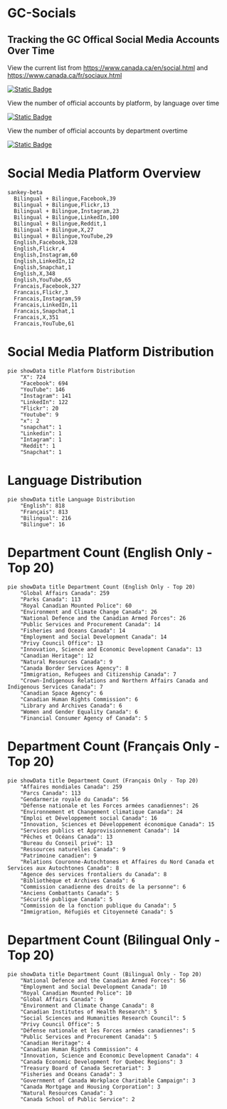 # GC-Socials
## Tracking the GC Offical Social Media Accounts Over Time

View the current list from https://www.canada.ca/en/social.html and https://www.canada.ca/fr/sociaux.html

[![Static Badge](https://img.shields.io/badge/Open%20in%20Flatdata%20Viewer-FF00E8?style=for-the-badge&logo=github&logoColor=black)](https://flatgithub.com/PatLittle/GC-Socials?filename=sm.csv)

View the number of official accounts by platform, by language over time

[![Static Badge](https://img.shields.io/badge/Open%20in%20Flatdata%20Viewer-FF00E8?style=for-the-badge&logo=github&logoColor=black)](https://flatgithub.com/PatLittle/GC-Socials?filename=platform_counts.csv)

View the number of official accounts by department overtime

[![Static Badge](https://img.shields.io/badge/Open%20in%20Flatdata%20Viewer-FF00E8?style=for-the-badge&logo=github&logoColor=black)](https://flatgithub.com/PatLittle/GC-Socials?filename=department_counts.csv&sort=Count%2Cdesc&stickyColumnName=Date)


# Social Media Platform Overview

```mermaid
sankey-beta
  Bilingual + Bilingue,Facebook,39
  Bilingual + Bilingue,Flickr,13
  Bilingual + Bilingue,Instagram,23
  Bilingual + Bilingue,LinkedIn,100
  Bilingual + Bilingue,Reddit,1
  Bilingual + Bilingue,X,27
  Bilingual + Bilingue,YouTube,29
  English,Facebook,328
  English,Flickr,4
  English,Instagram,60
  English,LinkedIn,12
  English,Snapchat,1
  English,X,348
  English,YouTube,65
  Francais,Facebook,327
  Francais,Flickr,3
  Francais,Instagram,59
  Francais,LinkedIn,11
  Francais,Snapchat,1
  Francais,X,351
  Francais,YouTube,61
```

# Social Media Platform Distribution

```mermaid
pie showData title Platform Distribution
    "X": 724
    "Facebook": 694
    "YouTube": 146
    "Instagram": 141
    "LinkedIn": 122
    "Flickr": 20
    "Youtube": 9
    "x": 2
    "snapchat": 1
    "Linkedin": 1
    "Intagram": 1
    "Reddit": 1
    "Snapchat": 1
```

# Language Distribution

```mermaid
pie showData title Language Distribution
    "English": 818
    "Français": 813
    "Bilingual": 216
    "Bilingue": 16
```

# Department Count (English Only - Top 20)

```mermaid
pie showData title Department Count (English Only - Top 20)
    "Global Affairs Canada": 259
    "Parks Canada": 113
    "Royal Canadian Mounted Police": 60
    "Environment and Climate Change Canada": 26
    "National Defence and the Canadian Armed Forces": 26
    "Public Services and Procurement Canada": 14
    "Fisheries and Oceans Canada": 14
    "Employment and Social Development Canada": 14
    "Privy Council Office": 13
    "Innovation, Science and Economic Development Canada": 13
    "Canadian Heritage": 12
    "Natural Resources Canada": 9
    "Canada Border Services Agency": 8
    "Immigration, Refugees and Citizenship Canada": 7
    "Crown-Indigenous Relations and Northern Affairs Canada and Indigenous Services Canada": 7
    "Canadian Space Agency": 6
    "Canadian Human Rights Commission": 6
    "Library and Archives Canada": 6
    "Women and Gender Equality Canada": 6
    "Financial Consumer Agency of Canada": 5
```

# Department Count (Français Only - Top 20)

```mermaid
pie showData title Department Count (Français Only - Top 20)
    "Affaires mondiales Canada": 259
    "Parcs Canada": 113
    "Gendarmerie royale du Canada": 56
    "Défense nationale et les Forces armées canadiennes": 26
    "Environnement et Changement climatique Canada": 24
    "Emploi et Développement social Canada": 16
    "Innovation, Sciences et Développement économique Canada": 15
    "Services publics et Approvisionnement Canada": 14
    "Pêches et Océans Canada": 13
    "Bureau du Conseil privé": 13
    "Ressources naturelles Canada": 9
    "Patrimoine canadien": 9
    "Relations Couronne-Autochtones et Affaires du Nord Canada et Services aux Autochtones Canada": 8
    "Agence des services frontaliers du Canada": 8
    "Bibliothèque et Archives Canada": 6
    "Commission canadienne des droits de la personne": 6
    "Anciens Combattants Canada": 5
    "Sécurité publique Canada": 5
    "Commission de la fonction publique du Canada": 5
    "Immigration, Réfugiés et Citoyenneté Canada": 5
```

# Department Count (Bilingual Only - Top 20)

```mermaid
pie showData title Department Count (Bilingual Only - Top 20)
    "National Defence and the Canadian Armed Forces": 56
    "Employment and Social Development Canada": 10
    "Royal Canadian Mounted Police": 10
    "Global Affairs Canada": 9
    "Environment and Climate Change Canada": 8
    "Canadian Institutes of Health Research": 5
    "Social Sciences and Humanities Research Council": 5
    "Privy Council Office": 5
    "Défense nationale et les Forces armées canadiennes": 5
    "Public Services and Procurement Canada": 5
    "Canadian Heritage": 4
    "Canadian Human Rights Commission": 4
    "Innovation, Science and Economic Development Canada": 4
    "Canada Economic Development for Quebec Regions": 3
    "Treasury Board of Canada Secretariat": 3
    "Fisheries and Oceans Canada": 3
    "Government of Canada Workplace Charitable Campaign": 3
    "Canada Mortgage and Housing Corporation": 3
    "Natural Resources Canada": 3
    "Canada School of Public Service": 2
```